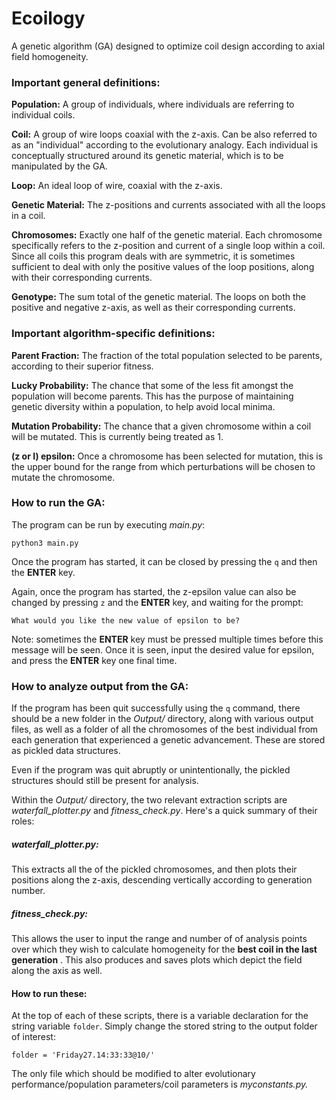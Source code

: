 # Ecoilogy

A genetic algorithm (GA) designed to optimize coil design according to axial field homogeneity.


### Important general definitions:
__Population:__ A group of individuals, where individuals are referring to individual coils.

__Coil:__ A group of wire loops coaxial with the z-axis. Can be also referred to as an "individual" according to the evolutionary analogy. Each individual is conceptually structured around its genetic material, which is to be manipulated by the GA.

__Loop:__ An ideal loop of wire, coaxial with the z-axis.

__Genetic Material:__ The z-positions and currents associated with all the loops in a coil.

__Chromosomes:__ Exactly one half of the genetic material. Each chromosome specifically refers to the z-position and current of a single loop within a coil. Since all coils this program deals with are symmetric, it is sometimes sufficient to deal with only the positive values of the loop positions, along with their corresponding currents.

__Genotype:__ The sum total of the genetic material. The loops on both the positive and negative z-axis, as well as their corresponding currents.


### Important algorithm-specific definitions:
__Parent Fraction:__ The fraction of the total population selected to be parents, according to their superior fitness.

__Lucky Probability:__ The chance that some of the less fit amongst the population will become parents. This has the purpose of maintaining genetic diversity within a population, to help avoid local minima.

__Mutation Probability:__ The chance that a given chromosome within a coil will be mutated. This is currently being treated as 1.

__(z or I) epsilon:__ Once a chromosome has been selected for mutation, this is the upper bound for the range from which perturbations will be chosen to mutate the chromosome.


### How to run the GA:
The program can be run by executing *main.py*:

`python3 main.py`

Once the program has started, it can be closed by pressing the `q` and then the **ENTER** key.



Again, once the program has started, the z-epsilon value can also be changed by pressing `z` and the **ENTER** key, and waiting for the prompt:

`What would you like the new value of epsilon to be?`

Note: sometimes the **ENTER** key must be pressed multiple times before this message will be seen. Once it is seen, input the desired value for epsilon, and press the **ENTER** key one final time.


### How to analyze output from the GA:
If the program has been quit successfully using the `q` command, there should be a new folder in the *Output/* directory, along with various output files, as well as a folder of all the chromosomes of the best individual from each generation that experienced a genetic advancement. These are stored as pickled data structures.

Even if the program was quit abruptly or unintentionally, the pickled structures should still be present for analysis.


Within the *Output/* directory, the two relevant extraction scripts are *waterfall_plotter.py* and *fitness_check.py*. Here's a quick summary of their roles:

##### waterfall_plotter.py:

This extracts all the of the pickled chromosomes, and then plots their positions along the z-axis, descending vertically according to generation number.

##### fitness_check.py:

This allows the user to input the range and number of of analysis points over which they wish to calculate homogeneity for the **best coil in the last generation** . This also produces and saves plots which depict the field along the axis as well.

#### How to run these:
At the top of each of these scripts, there is a variable declaration for the string variable `folder`. Simply change the stored string to the output folder of interest:

`folder = 'Friday27.14:33:33@10/'`





The only file which should be modified to alter evolutionary performance/population parameters/coil parameters is *myconstants.py.*
